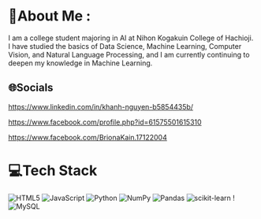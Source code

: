 # 💫About Me :
I am a college student majoring in AI at Nihon Kogakuin College of Hachioji.
I have studied the basics of Data Science, Machine Learning, Computer Vision, 
and Natural Language Processing, and I am currently continuing to deepen my knowledge in Machine Learning.

## 🌐Socials
https://www.linkedin.com/in/khanh-nguyen-b5854435b/

https://www.facebook.com/profile.php?id=61575501615310

https://www.facebook.com/BrionaKain.17122004

# 💻Tech Stack
![HTML5](https://img.shields.io/badge/html5-%23E34F26.svg?style=for-the-badge&logo=html5&logoColor=white) ![JavaScript](https://img.shields.io/badge/javascript-%23323330.svg?style=for-the-badge&logo=javascript&logoColor=%23F7DF1E) ![Python](https://img.shields.io/badge/python-3670A0?style=for-the-badge&logo=python&logoColor=ffdd54) ![NumPy](https://img.shields.io/badge/numpy-%23013243.svg?style=for-the-badge&logo=numpy&logoColor=white) ![Pandas](https://img.shields.io/badge/pandas-%23150458.svg?style=for-the-badge&logo=pandas&logoColor=white) ![scikit-learn](https://img.shields.io/badge/scikit--learn-%23F7931E.svg?style=for-the-badge&logo=scikit-learn&logoColor=white) ! ![MySQL](https://img.shields.io/badge/mysql-%2300f.svg?style=for-the-badge&logo=mysql&logoColor=white)
